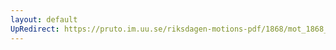 ```yaml
---
layout: default
UpRedirect: https://pruto.im.uu.se/riksdagen-motions-pdf/1868/mot_1868__fk__reg/mot_1868__fk__reg-001.pdf
---
```

